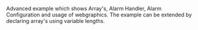 Advanced example which shows Array's, Alarm Handler, Alarm Configuration and usage of webgraphics.
The example can be extended by declaring array's using variable lengths.
